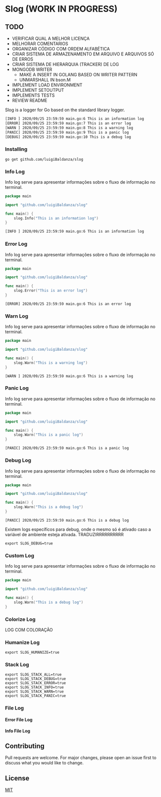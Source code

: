 # Slog (WORK IN PROGRESS)

## TODO
- VERIFICAR QUAL A MELHOR LICENÇA
- MELHORAR COMENTARIOS
- ORGANIZAR CÓDIGO COM ORDEM ALFABÉTICA
- CRIAR SISTEMA DE ARMAZENAMENTO EM ARQUIVO E ARQUIVOS SÓ DE ERROS		
- CRIAR SISTEMA DE HIERARQUIA (TRACKER) DE LOG
- MONGODB WRITER
	- MAKE A INSERT IN GOLANG BASED ON WRITER PATTERN
	- UNMARSHALL IN bson.M
- IMPLEMENT LOAD ENVIRONMENT
- IMPLEMENT SETOUTPUT
- IMPLEMENTS TESTS
- REVIEW README

Slog is a logger for Go based on the standard library logger.

```bash
[INFO ] 2020/09/25 23:59:59 main.go:6 This is an information log
[ERROR] 2020/09/25 23:59:59 main.go:7 This is an error log
[WARN ] 2020/09/25 23:59:59 main.go:8 This is a warning log
[PANIC] 2020/09/25 23:59:59 main.go:9 This is a panic log
[DEBUG] 2020/09/25 23:59:59 main.go:10 This is a debug log
```
### Installing
	go get github.com/luigiBaldanza/slog


### Info Log
Info log serve para apresentar informações sobre o fluxo de informação no terminal.
```go
package main

import "github.com/luigiBaldanza/slog"

func main() {
    slog.Info("This is an information log")
}
```
```bash
[INFO ] 2020/09/25 23:59:59 main.go:6 This is an information log
```

### Error Log
Info log serve para apresentar informações sobre o fluxo de informação no terminal.
```go
package main

import "github.com/luigiBaldanza/slog"

func main() {
    slog.Error("This is an error log")
}
```
	[ERROR] 2020/09/25 23:59:59 main.go:6 This is an error log


### Warn Log
Info log serve para apresentar informações sobre o fluxo de informação no terminal.
```go
package main

import "github.com/luigiBaldanza/slog"

func main() {
    slog.Warn("This is a warning log")
}
```
	[WARN ] 2020/09/25 23:59:59 main.go:6 This is a warning log


### Panic Log
Info log serve para apresentar informações sobre o fluxo de informação no terminal.
```go
package main

import "github.com/luigiBaldanza/slog"

func main() {
    slog.Warn("This is a panic log")
}
```
	[PANIC] 2020/09/25 23:59:59 main.go:6 This is a panic log

### Debug Log
Info log serve para apresentar informações sobre o fluxo de informação no terminal.
```go
package main

import "github.com/luigiBaldanza/slog"

func main() {
    slog.Warn("This is a debug log")
}
```
	[PANIC] 2020/09/25 23:59:59 main.go:6 This is a debug log

Existem logs específicos para debug, onde o mesmo só é ativado caso a variável de ambiente esteja ativada. TRADUZIRRRRRRRRRR
	
	export SLOG_DEBUG=true

### Custom Log
Info log serve para apresentar informações sobre o fluxo de informação no terminal.
```go
package main

import "github.com/luigiBaldanza/slog"

func main() {
    slog.Warn("This is a debug log")
}
```

### Colorize Log
LOG COM COLORAÇÃO

### Humanize Log
	export SLOG_HUMANIZE=true

### Stack Log
	export SLOG_STACK_ALL=true
	export SLOG_STACK_DEBUG=true
	export SLOG_STACK_ERROR=true
	export SLOG_STACK_INFO=true
	export SLOG_STACK_WARN=true
	export SLOG_STACK_PANIC=true

### File Log

#### Error File Log

#### Info File Log

## Contributing
Pull requests are welcome. For major changes, please open an issue first to discuss what you would like to change.

## License
[MIT](https://choosealicense.com/licenses/mit/)

